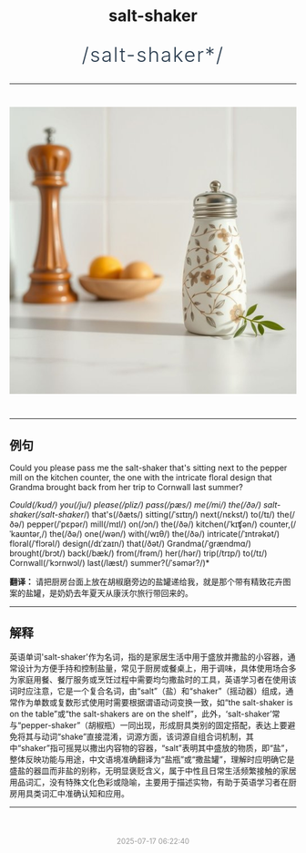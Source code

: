 <div align="center">

# salt-shaker

<div style="margin: 30px 0;">
<h1 style="font-size: 2.5em; font-weight: 300; letter-spacing: 2px; margin: 0; color: #2c3e50;">
/salt-shaker*/
</h1>
</div>

</div>

---

<div align="center" style="margin: 40px 0;">

![salt-shaker](images/salt-shaker.png)

</div>

---

## 例句

Could you please pass me the salt-shaker that's sitting next to the pepper mill on the kitchen counter, the one with the intricate floral design that Grandma brought back from her trip to Cornwall last summer?

*Could(/kʊd/) you(/ju/) please(/pliz/) pass(/pæs/) me(/mi/) the(/ðə/) salt-shaker(/salt-shaker*/) that's(/ðæts/) sitting(/ˈsɪtɪŋ/) next(/nɛkst/) to(/tɪ/) the(/ðə/) pepper(/ˈpɛpər/) mill(/mɪl/) on(/ɔn/) the(/ðə/) kitchen(/ˈkɪʧən/) counter,(/ˈkaʊntər,/) the(/ðə/) one(/wən/) with(/wɪθ/) the(/ðə/) intricate(/ˈɪntrəkət/) floral(/ˈflɔrəl/) design(/dɪˈzaɪn/) that(/ðət/) Grandma(/ˈgrændmɑ/) brought(/brɔt/) back(/bæk/) from(/frəm/) her(/hər/) trip(/trɪp/) to(/tɪ/) Cornwall(/ˈkɔrnwɔl/) last(/læst/) summer?(/ˈsəmər?/)*

**翻译：** 请把厨房台面上放在胡椒磨旁边的盐罐递给我，就是那个带有精致花卉图案的盐罐，是奶奶去年夏天从康沃尔旅行带回来的。

---

## 解释

英语单词'salt-shaker'作为名词，指的是家居生活中用于盛放并撒盐的小容器，通常设计为方便手持和控制盐量，常见于厨房或餐桌上，用于调味，具体使用场合多为家庭用餐、餐厅服务或烹饪过程中需要均匀撒盐时的工具，英语学习者在使用该词时应注意，它是一个复合名词，由“salt”（盐）和“shaker”（摇动器）组成，通常作为单数或复数形式使用时需要根据谓语动词变换一致，如“the salt-shaker is on the table”或“the salt-shakers are on the shelf”，此外，‘salt-shaker’常与“pepper-shaker”（胡椒瓶）一同出现，形成厨具类别的固定搭配，表达上要避免将其与动词“shake”直接混淆，词源方面，该词源自组合词机制，其中“shaker”指可摇晃以撒出内容物的容器，“salt”表明其中盛放的物质，即“盐”，整体反映功能与用途，中文语境准确翻译为“盐瓶”或“撒盐罐”，理解时应明确它是盛盐的器皿而非盐的别称，无明显褒贬含义，属于中性且日常生活频繁接触的家居用品词汇，没有特殊文化色彩或隐喻，主要用于描述实物，有助于英语学习者在厨房用具类词汇中准确认知和应用。


---

<div align="center" style="margin-top: 50px;">
<small style="color: #999; font-size: 0.9em;">2025-07-17 06:22:40</small>
</div>

